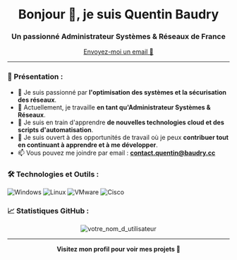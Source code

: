 <h1 align="center">Bonjour 👋, je suis Quentin Baudry</h1>
<h3 align="center">Un passionné Administrateur Systèmes & Réseaux de France</h3>

<p align="center">
  <a href="mailto:contact.quentin@baudry.cc">Envoyez-moi un email 📨</a>
</p>

---

### 🤝 Présentation :

- 👀 Je suis passionné par **l'optimisation des systèmes et la sécurisation des réseaux**.
- 🔭 Actuellement, je travaille **en tant qu'Administrateur Systèmes & Réseaux**.
- 🌱 Je suis en train d'apprendre **de nouvelles technologies cloud et des scripts d'automatisation**.
- 💼 Je suis ouvert à des opportunités de travail où je peux **contribuer tout en continuant à apprendre et à me développer**.
- 📫 Vous pouvez me joindre par email : **contact.quentin@baudry.cc**

### 🛠️ Technologies et Outils :

<p>
  <img src="https://img.shields.io/badge/Windows-0078D6?style=for-the-badge&logo=windows&logoColor=white" alt="Windows" />
  <img src="https://img.shields.io/badge/Linux-FCC624?style=for-the-badge&logo=linux&logoColor=black" alt="Linux" />
  <img src="https://img.shields.io/badge/VMware-607078?style=for-the-badge&logo=vmware&logoColor=white" alt="VMware" />
  <img src="https://img.shields.io/badge/Cisco-1BA0D7?style=for-the-badge&logo=cisco&logoColor=white" alt="Cisco" />
  <!-- Ajoutez d'autres badges technologiques selon vos compétences -->
</p>

### 📈 Statistiques GitHub :

<p align="center">
  <img src="https://github-readme-stats.vercel.app/api?username=votre_nom_d_utilisateur&show_icons=true&locale=fr" alt="votre_nom_d_utilisateur" />
</p>

---

<p align="center">
  <b>Visitez mon profil pour voir mes projets 🚀</b>
</p>
